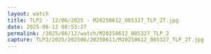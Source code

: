 ```yaml
---
layout: watch
title: TLP2 - 12/06/2025 - M20250612_085327_TLP_2T.jpg
date: 2025-06-12 08:53:27
permalink: /2025/06/12/watch/M20250612_085327_TLP_2
capture: TLP2/2025/202506/20250611/M20250612_085327_TLP_2T.jpg
---
```

